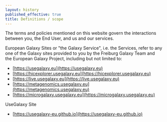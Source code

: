 ```yaml
---
layout: history
published_effective: true
title: Definitions / scope
---
```


The terms and policies mentioned on this website govern the interactions between you, the End User, and us and our services.

European Galaxy Sites or "the Galaxy Service", i.e. the Services, refer to any one of the Galaxy sites provided to you by the Freiburg Galaxy Team and the European Galaxy Project, including but not limited to:

- [https://usegalaxy.eu](https://usegalaxy.eu)
- [https://hicexplorer.usegalaxy.eu](https://hicexplorer.usegalaxy.eu)
- [https://live.usegalaxy.eu](https://live.usegalaxy.eu)
- [https://metagenomics.usegalaxy.eu](https://metagenomics.usegalaxy.eu)
- [https://microgalaxy.usegalaxy.eu](https://microgalaxy.usegalaxy.eu)

UseGalaxy Site

- [https://usegalaxy-eu.github.io](https://usegalaxy-eu.github.io)
